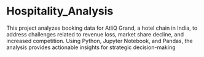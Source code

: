 # Hospitality_Analysis
This project analyzes booking data for AtliQ Grand, a hotel chain in India, to address challenges related to revenue loss, market share decline, and increased competition. Using Python, Jupyter Notebook, and Pandas, the analysis provides actionable insights for strategic decision-making
